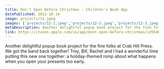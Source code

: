 ```yaml
---
title: Don't Open Before Christmas - Children's Book App
datePublished: 2012-10-14
image: projects/12.jpeg
images: ['projects/12-1.jpeg','projects/12-2.jpeg','projects/12-3.jpeg','projects/12-4.jpeg']
metaDescription: Another delightful popup book project for the fine folks at Crab Hill Press. We got the band back together! Troy, Bill, Rachel and I had a wonderful time this...
link: https://itunes.apple.com/us/app/dont-open-before-christmas/id564628011?mt=8
---
```

Another delightful popup book project for the fine folks at Crab Hill Press. We got the band back together! Troy, Bill, Rachel and I had a wonderful time putting this new one together: a holiday-themed romp about what happens when you open your presents too early.
